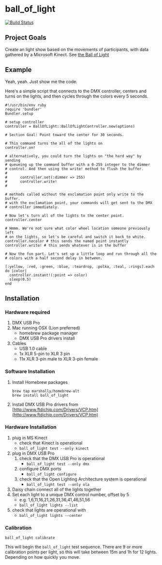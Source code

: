 # ball_of_light

[![Build Status](https://secure.travis-ci.org/marshally/ball_of_light.png?branch=master)](http://travis-ci.org/marshally/ball_of_light)

## Project Goals

Create an light show based on the movements of participants, with data gathered by a Microsoft Kinect. See [the Ball of Light](http://balloflight.com)

## Example

Yeah, yeah. Just show me the code.

Here's a simple script that connects to the DMX controller, centers and turns on
the lights, and then cycles through the colors every 5 seconds.

    #!/usr/bin/env ruby
    require 'bundler'
    Bundler.setup

    # setup controller
    controller = BallOfLight::BallOfLightController.new(options)

    # Section Goal: Point toward the center for 30 seconds.

    # This command turns the all of the lights on
    controller.on!

    # alternatively, you could turn the lights on "the hard way" by sending
    # queueing up the command buffer with a 0-255 integer to the dimmer
    # control. And then using the write! method to flush the buffer.
    #
    #      controller.set(:dimmer => 255)
    #      controller.write!
    #

    # methods called without the exclamation point only write to the buffer.
    # with the exclamation point, your commands will get sent to the DMX
    # controller immediately.

    # Now let's turn all of the lights to the center point.
    controller.center

    # Hmmm. We're not sure what color wheel location someone previously left
    # on the lights, so let's be careful and switch it back to white.
    controller.nocolor # this sends the named point instantly
    controller.write! # this sends whatever is in the buffer

    # Now the fun part. Let's set up a little loop and run through all the
    # colors with a half second delay in between.

    [:yellow, :red, :green, :blue, :teardrop, :polka, :teal, :rings].each do |color|
      controller.instant!(:point => color)
      sleep(0.5)
    end

## Installation

### Hardware required

1. DMX USB Pro
1. Mac running OSX (Lion preferred)
    * homebrew package manager
    * DMX USB Pro drivers install
1. Cables
    * USB 1.0 cable
    * 1x XLR 5-pin to XLR 3 pin
    * 11x XLR 3-pin male to XLR 3-pin female

### Software Installation

1. Install Homebrew packages

    ````
    brew tap marshally/homebrew-alt
    brew install ball_of_light
    ````

2. Install DMX USB Pro drivers from [http://www.ftdichip.com/Drivers/VCP.htm](http://www.ftdichip.com/Drivers/VCP.htm)


### Hardware Installation

1. plug in MS Kinect
    * check that Kinect is operational
    * `ball_of_light test --only kinect`
1. plug in DMX USB Pro
    1. check that the DMX USB Pro is operational
        * `ball_of_light test --only dmx`
    1. configure DMX ports
        * `ball_of_light configure`
    1. check that the Open Lighting Architecture system is operational
        * `ball_of_light test --only ola`
1. Daisy chain connect all of the lights together
1. Set each light to a unique DMX control number, offset by 5
    * e.g. 1,6,11,16,21,26,31,36,41,46,51,56
    * `ball_of_light lights --list`
1. check that lights are operational with
    * `ball_of_light lights --center`


### Calibration

````
ball_of_light calibrate
````

This will begin the `ball_of_light` test sequence. There are 9 or more calibration points per light, so this will take between 15m and 1h for 12 lights. Depending on how quickly you move.

